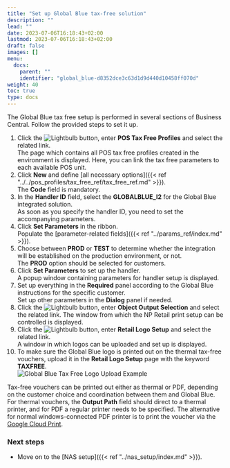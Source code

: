 ```yaml
---
title: "Set up Global Blue tax-free solution"
description: ""
lead: ""
date: 2023-07-06T16:18:43+02:00
lastmod: 2023-07-06T16:18:43+02:00
draft: false
images: []
menu:
  docs:
    parent: ""
    identifier: "global_blue-d8352dce3c63d1d9d440d10458ff070d"
weight: 40
toc: true
type: docs
---
```


The Global Blue tax free setup is performed in several sections of Business Central. Follow the provided steps to set it up.

1. Click the ![Lightbulb](Lightbulb_icon.PNG) button, enter **POS Tax Free Profiles** and select the related link.               
   The page which contains all POS tax free profiles created in the environment is displayed. Here, you can link the tax free parameters to each available POS unit.
2. Click **New** and define [all necessary options]({{< ref "../../pos_profiles/tax_free_ref/tax_free_ref.md" >}}).   
   The **Code** field is mandatory. 
3. In the **Handler ID** field, select the **GLOBALBLUE_I2** for the Global Blue integrated solution.    
   As soon as you specify the handler ID, you need to set the accompanying parameters.
4. Click **Set Parameters** in the ribbon.     
   Populate the [parameter-related fields]({{< ref "../params_ref/index.md" >}}).
5. Choose between **PROD** or **TEST** to determine whether the integration will be established on the production environment, or not.         
   The **PROD** option should be selected for customers. 
6. Click **Set Parameters** to set up the handler.        
   A popup window containing parameters for handler setup is displayed.
7. Set up everything in the **Required** panel according to the Global Blue instructions for the specific customer.       
   Set up other parameters in the **Dialog** panel if needed.
8. Click the ![Lightbulb](Lightbulb_icon.PNG) button, enter **Object Output Selection** and select the related link.
   The window from which the NP Retail print setup can be controlled is displayed.       
9.  Click the ![Lightbulb](Lightbulb_icon.PNG) button, enter **Retail Logo Setup** and select the related link.    
   A window in which logos can be uploaded and set up is displayed.   
10. To make sure the Global Blue logo is printed out on the thermal tax-free vouchers, upload it in the **Retail Logo Setup** page with the keyword **TAXFREE**.          
   ![Global Blue Tax Free Logo Upload Example](tax-free-logo-setup.png)        
   

Tax-free vouchers can be printed out either as thermal or PDF, depending on the customer choice and coordination between them and Global Blue. For thermal vouchers, the **Output Path** field should direct to a thermal printer, and for PDF a regular printer needs to be specified. The alternative for normal windows-connected PDF printer is to print the voucher via the <a href="https://www.google.com/cloudprint/learn\">Google Cloud Print</a>.

### Next steps

- Move on to the [NAS setup]({{< ref "../nas_setup/index.md" >}}).

